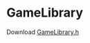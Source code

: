 # GameLibrary

Download <a href='https://raw.githubusercontent.com/Naoki-Nakagawa/GameLibrary/master/sources/GameLibrary.h' download='GameLibrary.h'>GameLibrary.h</a>
